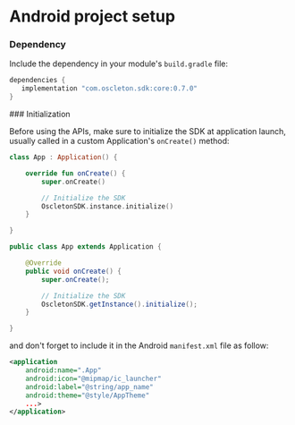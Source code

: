 # Android project setup

### Dependency

Include the dependency in your module's `build.gradle` file:

``` groovy
dependencies {
   implementation "com.oscleton.sdk:core:0.7.0"
}
```

<span id="initialization">
### Initialization

Before using the APIs, make sure to initialize the SDK at application launch, usually called in a custom Application's `onCreate()` method:

``` kotlin
class App : Application() {

    override fun onCreate() {
        super.onCreate()

        // Initialize the SDK
        OscletonSDK.instance.initialize()
    }

}
```

``` java
public class App extends Application {

    @Override
    public void onCreate() {
        super.onCreate();

        // Initialize the SDK
        OscletonSDK.getInstance().initialize();
    }

}
```


and don't forget to include it in the Android `manifest.xml` file as follow:

``` xml
<application
    android:name=".App"
    android:icon="@mipmap/ic_launcher"
    android:label="@string/app_name"
    android:theme="@style/AppTheme"
    ...>
</application>

```